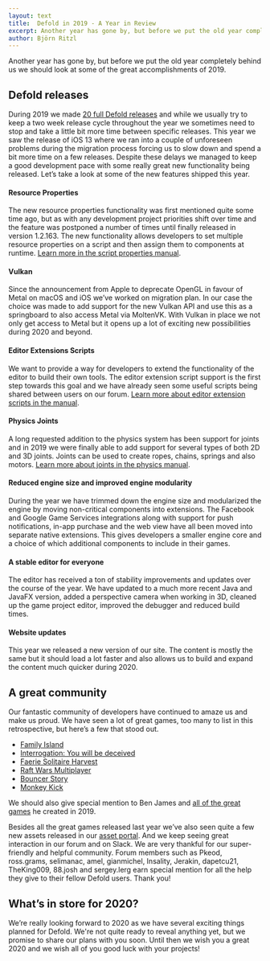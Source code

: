 ```yaml
---
layout: text
title:  Defold in 2019 - A Year in Review
excerpt: Another year has gone by, but before we put the old year completely behind us we should look at some of the great accomplishments of 2019
author: Björn Ritzl
---
```


Another year has gone by, but before we put the old year completely behind us we should look at some of the great accomplishments of 2019.

## Defold releases
During 2019 we made [20 full Defold releases](https://forum.defold.com/c/releasenotes) and while we usually try to keep a two week release cycle throughout the year we sometimes need to stop and take a little bit more time between specific releases. This year we saw the release of iOS 13 where we ran into a couple of unforeseen problems during the migration process forcing us to slow down and spend a bit more time on a few releases. Despite these delays we managed to keep a good development pace with some really great new functionality being released. Let’s take a look at some of the new features shipped this year.

#### Resource Properties
The new resource properties functionality was first mentioned quite some time ago, but as with any development project priorities shift over time and the feature was postponed a number of times until finally released in version 1.2.163. The new functionality allows developers to set multiple resource properties on a script and then assign them to components at runtime. [Learn more in the script properties manual](https://defold.com/manuals/script-properties/#resource-properties).

#### Vulkan
Since the announcement from Apple to deprecate OpenGL in favour of Metal on macOS and iOS we’ve worked on migration plan. In our case the choice was made to add support for the new Vulkan API and use this as a springboard to also access Metal via MoltenVK. With Vulkan in place we not only get access to Metal but it opens up a lot of exciting new possibilities during 2020 and beyond.

#### Editor Extensions Scripts
We want to provide a way for developers to extend the functionality of the editor to build their own tools. The editor extension script support is the first step towards this goal and we have already seen some useful scripts being shared between users on our forum. [Learn more about editor extension scripts in the manual](https://defold.com/manuals/editor-scripts/).

#### Physics Joints
A long requested addition to the physics system has been support for joints and in 2019 we were finally able to add support for several types of both 2D and 3D joints. Joints can be used to create ropes, chains, springs and also motors. [Learn more about joints in the physics manual](https://defold.com/manuals/physics/#joints).

#### Reduced engine size and improved engine modularity
During the year we have trimmed down the engine size and modularized the engine by moving non-critical components into extensions. The Facebook and Google Game Services integrations along with support for push notifications, in-app purchase and the web view have all been moved into separate native extensions. This gives developers a smaller engine core and a choice of which additional components to include in their games.

#### A stable editor for everyone
The editor has received a ton of stability improvements and updates over the course of the year. We have updated to a much more recent Java and JavaFX version, added a perspective camera when working in 3D, cleaned up the game project editor, improved the debugger and reduced build times.

#### Website updates
This year we released a new version of our site. The content is mostly the same but it should load a lot faster and also allows us to build and expand the content much quicker during 2020.

## A great community
Our fantastic community of developers have continued to amaze us and make us proud. We have seen a lot of great games, too many to list in this retrospective, but here’s a few that stood out.

* [Family Island](https://play.google.com/store/apps/details?id=com.test.familyage&hl=en)
* [Interrogation: You will be deceived](https://interrogation-game.com/)
* [Faerie Solitaire Harvest](https://store.steampowered.com/app/348910/Faerie_Solitaire_Harvest)
* [Raft Wars Multiplayer](https://poki.com/en/g/raft-wars-multiplayer)
* [Bouncer Story](https://www.helmigames.com/bouncer-story/)
* [Monkey Kick](https://fb.gg/play/monkeykickinstant)

We should also give special mention to Ben James and [all of the great games](https://benjames171.itch.io/) he created in 2019.

Besides all the great games released last year we’ve also seen quite a few new assets released in our [asset portal](https://defold.com/assets/). And we keep seeing great interaction in our forum and on Slack. We are very thankful for our super-friendly and helpful community. Forum members such as Pkeod, ross.grams, selimanac, amel, gianmichel, Insality, Jerakin, dapetcu21, TheKing009, 88.josh and sergey.lerg earn special mention for all the help they give to their fellow Defold users. Thank you!

## What’s in store for 2020?
We’re really looking forward to 2020 as we have several exciting things planned for Defold. We're not quite ready to reveal anything yet, but we promise to share our plans with you soon. Until then we wish you a great 2020 and we wish all of you good luck with your projects!
